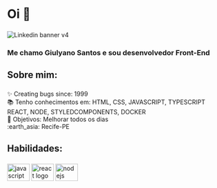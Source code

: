 <h1 align="left">Oi 👋 </h1>

###
![Linkedin banner v4](https://user-images.githubusercontent.com/94020264/180661096-ffbd17fe-ed13-49ce-8de9-191fd53ea9fa.png)


<h3 align="left">Me chamo Giulyano Santos e sou desenvolvedor Front-End</h3>

###

<h2 align="left">Sobre mim:</h2>

###

<p align="left">✨ Creating bugs since: 1999<br>📚 Tenho conhecimentos em: HTML, CSS, JAVASCRIPT, TYPESCRIPT REACT, NODE, STYLEDCOMPONENTS, DOCKER <br>🎯 Objetivos: Melhorar todos os dias<br> :earth_asia: Recife-PE </p>

###

<h2 align="left">Habilidades:</h2>

###

<div align="left">

  <img src="https://cdn.jsdelivr.net/gh/devicons/devicon/icons/javascript/javascript-original.svg" height="40" width="52" alt="javascript logo"  />
  <img src="https://cdn.jsdelivr.net/gh/devicons/devicon/icons/react/react-original.svg" height="40" width="52" alt="react logo"  />
  <img src="https://cdn.jsdelivr.net/gh/devicons/devicon/icons/github/github-original.svg" height="40" width="52" alt="nodejs logo"  />
</div>

###
